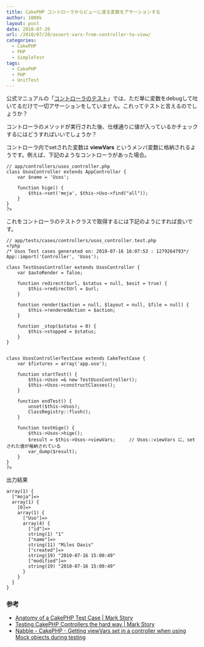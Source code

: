 ```yaml
---
title: CakePHP コントローラからビューに渡る変数をアサーションする
author: 1000k
layout: post
date: 2010-07-20
url: /2010/07/20/assert-vars-from-controller-to-view/
categories:
  - CakePHP
  - PHP
  - SimpleTest
tags:
  - CakePHP
  - PHP
  - UnitTest
---
```

公式マニュアルの「[コントローラのテスト](http://book.cakephp.org/ja/view/366/Testing-controllers)」では、ただ単に変数をdebugして吐いてるだけで一切アサーションをしていません。これってテストと言えるのでしょうか？

コントローラのメソッドが実行された後、仕様通りに値が入っているかチェックするにはどうすればいいでしょうか？

<!--more-->

コントローラ内でsetされた変数は **viewVars** というメンバ変数に格納されるようです。例えば、下記のようなコントローラがあった場合。

```
// app/controllers/usos_controller.php
class UsosController extends AppController {
    var $name = 'Usos';

    function hige() {
        $this->set('moja', $this->Uso->find("all"));
    }
}
?>
```


これをコントローラのテストクラスで取得するには下記のようにすれば良いです。

```
// app/tests/cases/controllers/usos_controller.test.php
<?php
/* Usos Test cases generated on: 2010-07-16 16:07:53 : 1279264793*/
App::import('Controller', 'Usos');

class TestUsosController extends UsosController {
    var $autoRender = false;

    function redirect($url, $status = null, $exit = true) {
        $this->redirectUrl = $url;
    }

    function render($action = null, $layout = null, $file = null) {
        $this->renderedAction = $action;
    }

    function _stop($status = 0) {
        $this->stopped = $status;
    }
}


class UsosControllerTestCase extends CakeTestCase {
    var $fixtures = array('app.uso');

    function startTest() {
        $this->Usos =& new TestUsosController();
        $this->Usos->constructClasses();
    }

    function endTest() {
        unset($this->Usos);
        ClassRegistry::flush();
    }

    function testHige() {
        $this->Usos->hige();
        $result = $this->Usos->viewVars;     // Usos::viewVars に、set された値が格納されている
        var_dump($result);
    }
}
?>
```


出力結果

```
array(1) {
  ["moja"]=>
  array(1) {
    [0]=>
    array(1) {
      ["Uso"]=>
      array(4) {
        ["id"]=>
        string(1) "1"
        ["name"]=>
        string(11) "Miles Davis"
        ["created"]=>
        string(19) "2010-07-16 15:00:49"
        ["modified"]=>
        string(19) "2010-07-16 15:00:49"
      }
    }
  }
}
```


### 参考

  * [Anatomy of a CakePHP Test Case | Mark Story](http://mark-story.com/posts/view/anatomy-of-a-cakephp-test-case)
  * [Testing CakePHP Controllers the hard way | Mark Story](http://mark-story.com/posts/view/testing-cakephp-controllers-the-hard-way)
  * [Nabble - CakePHP - Getting viewVars set in a controller when using Mock objects during testing](http://cakephp.1045679.n5.nabble.com/Getting-viewVars-set-in-a-controller-when-using-Mock-objects-during-testing-td1318031.html#a1318031)